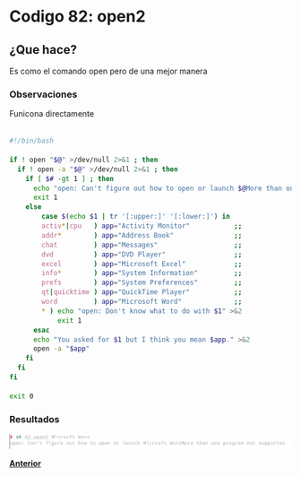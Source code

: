 # Codigo 82: open2

## ¿Que hace?
Es como el comando open pero de una mejor manera

### **Observaciones**
Funicona directamente
```bash

#!/bin/bash

if ! open "$@" >/dev/null 2>&1 ; then
  if ! open -a "$@" >/dev/null 2>&1 ; then
    if [ $# -gt 1 ] ; then
      echo "open: Can't figure out how to open or launch $@More than one program not supported" >&2
      exit 1
    else
        case $(echo $1 | tr '[:upper:]' '[:lower:]') in
        activ*|cpu   ) app="Activity Monitor"           ;;
        addr*        ) app="Address Book"               ;;
        chat         ) app="Messages"                   ;;
        dvd          ) app="DVD Player"                 ;;
        excel        ) app="Microsoft Excel"            ;;
        info*        ) app="System Information"         ;;
        prefs        ) app="System Preferences"         ;;
        qt|quicktime ) app="QuickTime Player"           ;;
        word         ) app="Microsoft Word"             ;;        
        * ) echo "open: Don't know what to do with $1" >&2
            exit 1
      esac
      echo "You asked for $1 but I think you mean $app." >&2
      open -a "$app"
    fi
  fi
fi

exit 0
```
### **Resultados**

![](https://github.com/SPM-UPVictoria/test-git-itsHaydo/blob/main/capturas/capturas/82.png)

**[Anterior](https://github.com/SPM-UPVictoria/test-git-itsHaydo)**

